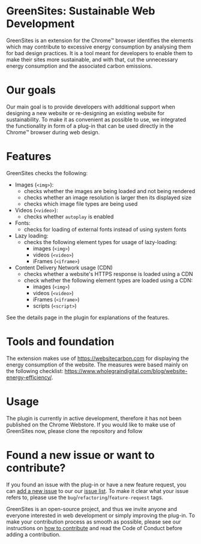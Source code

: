 # GreenSites: Sustainable Web Development
GreenSites is an extension for the Chrome™ browser identifies the elements which may contribute to excessive energy consumption by analysing them for bad design practices. It is a tool meant for developers to enable them to make their sites more sustainable, and with that, cut the unnecessary energy consumption and the associated carbon emissions. 

# Our goals

Our main goal is to provide developers with additional support when designing a new website or re-designing an existing website for sustainability. To make it as convenient as possible to use, we integrated the functionality in form of a plug-in that can be used directly in the Chrome™ browser during web design. 

# Features

GreenSites checks the following: 
- Images (`<img>`):
    - checks whether the images are being loaded and not being rendered
    - checks whether an image resolution is larger then its displayed size
    - checks which image file types are being used
- Videos (`<video>`):
    - checks whether `autoplay` is enabled
- Fonts:
    - checks for loading of external fonts instead of using system fonts
- Lazy loading:
    - checks the following element types for usage of lazy-loading:
        - images (`<img>`)
        - videos (`<video>`)
        - iFrames (`<iframe>`)
- Content Delivery Network usage (CDN)
    - checks whether a website's HTTPS response is loaded using a CDN
    - check whether the following element types are loaded using a CDN:
        - images (`<img>`)
        - videos (`<video>`)
        - iFrames (`<iframe>`)
        - scripts (`<script>`)

See the details page in the plugin for explanations of the features. 

# Tools and foundation

The extension makes use of https://websitecarbon.com for displaying the energy consumption of the website. The measures were based mainly on the following checklist: https://www.wholegraindigital.com/blog/website-energy-efficiency/. 

# Usage

The plugin is currently in active development, therefore it has not been published on the Chrome Webstore. If you would like to make use of GreenSites now, please clone the repository and follow 

# Found a new issue or want to contribute?

If you found an issue with the plug-in or have a new feature request, you can [add a new issue](https://github.com/nstruharova/green-sites/issues/new/choose) to our our [issue list](https://github.com/nstruharova/green-sites/issues). To make it clear what your issue refers to, please use the `bug`/`refactoring`/`feature-request` tags.

GreenSites is an open-source project, and thus we invite anyone and everyone interested in web development or simply improving the plug-in. To make your contribution process as smooth as possible, please see our instructions on [how to contribute](https://github.com/nstruharova/green-sites/blob/main/CONTRIBUTING.md) and read the Code of Conduct before adding a contribution.
